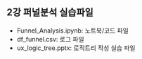## 2강 퍼널분석 실습파일
- Funnel_Analysis.ipynb: 노트북/코드 파일
- df_funnel.csv: 로그 파일
- ux_logic_tree.pptx: 로직트리 작성 실습 파일

